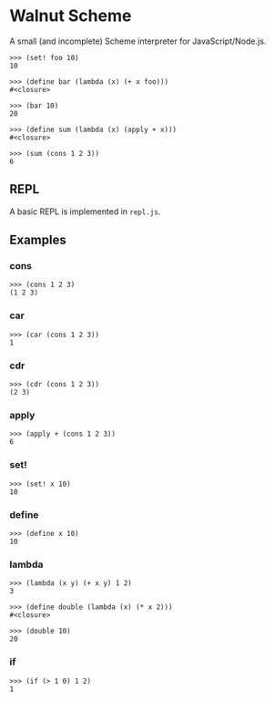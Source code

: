 # Walnut Scheme

A small (and incomplete) Scheme interpreter for JavaScript/Node.js.

```
>>> (set! foo 10)
10

>>> (define bar (lambda (x) (+ x foo)))
#<closure>

>>> (bar 10)
20

>>> (define sum (lambda (x) (apply + x)))
#<closure>

>>> (sum (cons 1 2 3))
6
```

## REPL

A basic REPL is implemented in `repl.js`.

## Examples

### cons

```
>>> (cons 1 2 3)
(1 2 3)
```

### car

```
>>> (car (cons 1 2 3))
1
```

### cdr

```
>>> (cdr (cons 1 2 3))
(2 3)
```

### apply

```
>>> (apply + (cons 1 2 3))
6
```

### set!

```
>>> (set! x 10)
10
```

### define

```
>>> (define x 10)
10
```

### lambda

```
>>> (lambda (x y) (+ x y) 1 2)
3

>>> (define double (lambda (x) (* x 2)))
#<closure>

>>> (double 10)
20
```

### if

```
>>> (if (> 1 0) 1 2)
1
```
